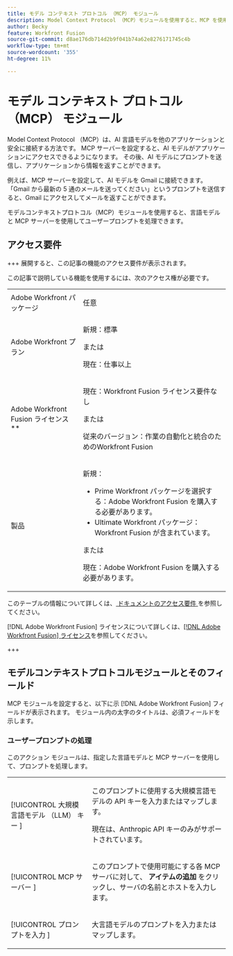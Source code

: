 ```yaml
---
title: モデル コンテキスト プロトコル （MCP） モジュール
description: Model Context Protocol （MCP）モジュールを使用すると、MCP を使用してユーザ プロンプトを処理できます。
author: Becky
feature: Workfront Fusion
source-git-commit: d8ae176db714d2b9f041b74a62e8276171745c4b
workflow-type: tm+mt
source-wordcount: '355'
ht-degree: 11%

---
```


# モデル コンテキスト プロトコル （MCP） モジュール

Model Context Protocol （MCP）は、AI 言語モデルを他のアプリケーションと安全に接続する方法です。 MCP サーバーを設定すると、AI モデルがアプリケーションにアクセスできるようになります。 その後、AI モデルにプロンプトを送信し、アプリケーションから情報を返すことができます。

例えば、MCP サーバーを設定して、AI モデルを Gmail に接続できます。 「Gmail から最新の 5 通のメールを送ってください」というプロンプトを送信すると、Gmail にアクセスしてメールを返すことができます。

モデルコンテキストプロトコル（MCP）モジュールを使用すると、言語モデルと MCP サーバーを使用してユーザープロンプトを処理できます。

## アクセス要件

+++ 展開すると、この記事の機能のアクセス要件が表示されます。

この記事で説明している機能を使用するには、次のアクセス権が必要です。

<table style="table-layout:auto">
 <col> 
 <col> 
 <tbody> 
  <tr> 
   <td role="rowheader">Adobe Workfront パッケージ</td> 
   <td> <p>任意</p> </td> 
  </tr> 
  <tr data-mc-conditions=""> 
   <td role="rowheader">Adobe Workfront プラン</td> 
   <td> <p>新規：標準</p><p>または</p><p>現在：仕事以上</p> </td> 
  </tr> 
  <tr> 
   <td role="rowheader">Adobe Workfront Fusion ライセンス**</td> 
   <td>
   <p>現在：Workfront Fusion ライセンス要件なし</p>
   <p>または</p>
   <p>従来のバージョン：作業の自動化と統合のためのWorkfront Fusion </p>
   </td> 
  </tr> 
  <tr> 
   <td role="rowheader">製品</td> 
   <td>
   <p>新規：</p> <ul><li>Prime Workfront パッケージを選択する：Adobe Workfront Fusion を購入する必要があります。</li><li>Ultimate Workfront パッケージ：Workfront Fusion が含まれています。</li></ul>
   <p>または</p>
   <p>現在：Adobe Workfront Fusion を購入する必要があります。</p>
   </td> 
  </tr>
 </tbody> 
</table>

このテーブルの情報について詳しくは、[ ドキュメントのアクセス要件 ](/help/workfront-fusion/references/licenses-and-roles/access-level-requirements-in-documentation.md) を参照してください。

[!DNL Adobe Workfront Fusion] ライセンスについて詳しくは、[[!DNL Adobe Workfront Fusion] ライセンス](/help/workfront-fusion/set-up-and-manage-workfront-fusion/licensing-operations-overview/license-automation-vs-integration.md)を参照してください。

+++

## モデルコンテキストプロトコルモジュールとそのフィールド

MCP モジュールを設定すると、以下に示 [!DNL Adobe Workfront Fusion] フィールドが表示されます。 モジュール内の太字のタイトルは、必須フィールドを示します。

### ユーザープロンプトの処理

このアクション モジュールは、指定した言語モデルと MCP サーバーを使用して、プロンプトを処理します。

<table style="table-layout:auto"> 
 <col> 
 <col> 
 <tbody> 
  <tr> 
   <td role="rowheader">[!UICONTROL 大規模言語モデル （LLM） キー &#x200B;]</td> 
   <td> <p>このプロンプトに使用する大規模言語モデルの API キーを入力またはマップします。 </p> <p>現在は、Anthropic API キーのみがサポートされています。</p></td> 
  </tr> 
  <tr> 
   <td role="rowheader">[!UICONTROL MCP サーバー &#x200B;]</td> 
   <td> <p>このプロンプトで使用可能にする各 MCP サーバに対して、<b> アイテムの追加 </b> をクリックし、サーバの名前とホストを入力します。 </p> </td> 
  </tr> 
  <tr> 
   <td role="rowheader">[!UICONTROL プロンプトを入力 &#x200B;]</td> 
   <td> <p>大言語モデルのプロンプトを入力またはマップします。 </p> </td> 
  </tr> 
 </tbody> 
</table>
